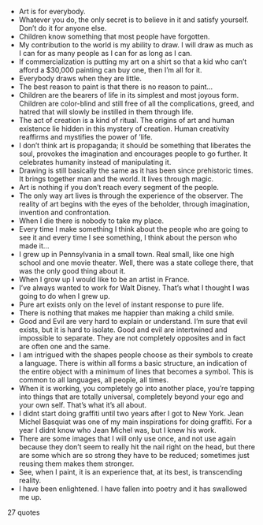  - Art is for everybody.
 - Whatever you do, the only secret is to believe in it and satisfy yourself. Don’t do it for anyone else.
 - Children know something that most people have forgotten.
 - My contribution to the world is my ability to draw. I will draw as much as I can for as many people as I can for as long as I can.
 - If commercialization is putting my art on a shirt so that a kid who can’t afford a $30,000 painting can buy one, then I’m all for it.
 - Everybody draws when they are little.
 - The best reason to paint is that there is no reason to paint...
 - Children are the bearers of life in its simplest and most joyous form. Children are color-blind and still free of all the complications, greed, and hatred that will slowly be instilled in them through life.
 - The act of creation is a kind of ritual. The origins of art and human existence lie hidden in this mystery of creation. Human creativity reaffirms and mystifies the power of ’life.
 - I don’t think art is propaganda; it should be something that liberates the soul, provokes the imagination and encourages people to go further. It celebrates humanity instead of manipulating it.
 - Drawing is still basically the same as it has been since prehistoric times. It brings together man and the world. It lives through magic.
 - Art is nothing if you don’t reach every segment of the people.
 - The only way art lives is through the experience of the observer. The reality of art begins with the eyes of the beholder, through imagination, invention and confrontation.
 - When I die there is nobody to take my place.
 - Every time I make something I think about the people who are going to see it and every time I see something, I think about the person who made it...
 - I grew up in Pennsylvania in a small town. Real small, like one high school and one movie theater. Well, there was a state college there, that was the only good thing about it.
 - When I grow up I would like to be an artist in France.
 - I’ve always wanted to work for Walt Disney. That’s what I thought I was going to do when I grew up.
 - Pure art exists only on the level of instant response to pure life.
 - There is nothing that makes me happier than making a child smile.
 - Good and Evil are very hard to explain or understand. I’m sure that evil exists, but it is hard to isolate. Good and evil are intertwined and impossible to separate. They are not completely opposites and in fact are often one and the same.
 - I am intrigued with the shapes people choose as their symbols to create a language. There is within all forms a basic structure, an indication of the entire object with a minimum of lines that becomes a symbol. This is common to all languages, all people, all times.
 - When it is working, you completely go into another place, you’re tapping into things that are totally universal, completely beyond your ego and your own self. That’s what it’s all about.
 - I didnt start doing graffiti until two years after I got to New York. Jean Michel Basquiat was one of my main inspirations for doing graffiti. For a year I didnt know who Jean Michel was, but I knew his work.
 - There are some images that I will only use once, and not use again because they don’t seem to really hit the nail right on the head, but there are some which are so strong they have to be reduced; sometimes just reusing them makes them stronger.
 - See, when I paint, it is an experience that, at its best, is transcending reality.
 - I have been enlightened. I have fallen into poetry and it has swallowed me up.

27 quotes